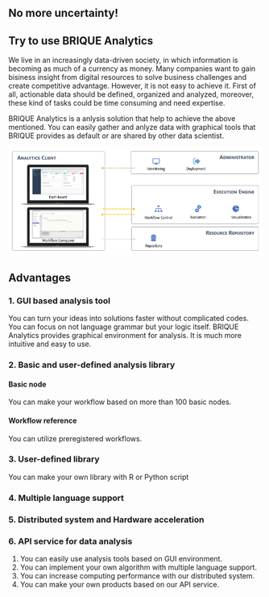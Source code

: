 ## No more uncertainty!

## Try to use BRIQUE Analytics
We live in an increasingly data-driven society, in which information is becoming as much of a currency as money. Many companies want to gain bisiness insight from digital resources to solve business challenges and create competitive advantage. 
However, it is not easy to achieve it. First of all, actionable data should be defined, organized and analyzed, moreover, these kind of tasks could be time consuming and need expertise.

BRIQUE Analytics is a anlysis solution that help to achieve the above mentioned. You can easily gather and anlyze data with graphical tools that BRIQUE provides as default or are shared by other data scientist.

![Composition](ba_composition.PNG)


## Advantages

### 1. GUI based analysis tool
You can turn your ideas into solutions faster without complicated codes. You can focus on not language grammar but your logic itself. BRIQUE Analytics provides graphical environment for analysis. It is much more intuitive and easy to use.

### 2. Basic and user-defined analysis library
#### Basic node
You can make your workflow based on more than 100 basic nodes.
#### Workflow reference
You can utilize preregistered workflows.

### 3. User-defined library
You can make your own library with R or Python script

### 4. Multiple language support

### 5. Distributed system and Hardware acceleration

### 6. API service for data analysis


1. You can easily use analysis tools based on GUI environment.
2. You can implement your own algorithm with multiple language support.
3. You can increase computing performance with our distributed system.
4. You can make your own products based on our API service.
